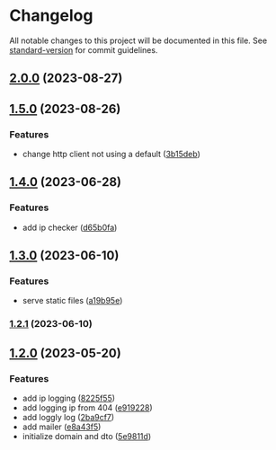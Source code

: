 # Changelog

All notable changes to this project will be documented in this file. See [standard-version](https://github.com/conventional-changelog/standard-version) for commit guidelines.

## [2.0.0](https://github.com/anditakaesar/uwa-back/compare/v1.5.0...v2.0.0) (2023-08-27)

## [1.5.0](https://github.com/anditakaesar/uwa-back/compare/v1.4.0...v1.5.0) (2023-08-26)


### Features

* change http client not using a default ([3b15deb](https://github.com/anditakaesar/uwa-back/commit/3b15debffe6c3cabffe83baf45530df1251aca1c))

## [1.4.0](https://github.com/anditakaesar/uwa-back/compare/v1.3.0...v1.4.0) (2023-06-28)


### Features

* add ip checker ([d65b0fa](https://github.com/anditakaesar/uwa-back/commit/d65b0fa7d868c4a22b9ba8352a0e5e339119d916))

## [1.3.0](https://github.com/anditakaesar/uwa-back/compare/v1.2.1...v1.3.0) (2023-06-10)


### Features

* serve static files ([a19b95e](https://github.com/anditakaesar/uwa-back/commit/a19b95ed5b1f60d96c52f8f258687ac85d9e50bb))

### [1.2.1](https://github.com/anditakaesar/uwa-back/compare/v1.2.0...v1.2.1) (2023-06-10)

## [1.2.0](https://github.com/anditakaesar/uwa-back/compare/v1.1.0...v1.2.0) (2023-05-20)


### Features

* add ip logging ([8225f55](https://github.com/anditakaesar/uwa-back/commit/8225f55827d93368ac51e33559f97c3a02199d4d))
* add logging ip from 404 ([e919228](https://github.com/anditakaesar/uwa-back/commit/e919228917116c61cb40f50ed71cbe56836f8c59))
* add loggly log ([2ba9cf7](https://github.com/anditakaesar/uwa-back/commit/2ba9cf75167dc6f19b2bb7ef95a874c054770386))
* add mailer ([e8a43f5](https://github.com/anditakaesar/uwa-back/commit/e8a43f5574fad339d2c65deb3c511df2dbac4002))
* initialize domain and dto ([5e9811d](https://github.com/anditakaesar/uwa-back/commit/5e9811df6497f419969b286a489f2183a7f16f8e))
